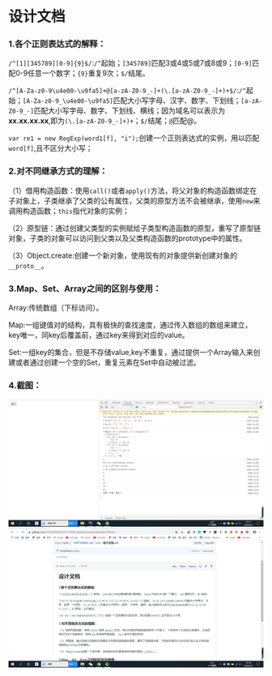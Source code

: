 # 设计文档

### 1.各个正则表达式的解释：

`/^[1][345789][0-9]{9}$/`:`/^`起始；`[345789]`匹配3或4或5或7或8或9；`[0-9]`匹配0-9任意一个数字；`{9}`重复9次；`$/`结尾。

`/^[A-Za-z0-9\u4e00-\u9fa5]+@[a-zA-Z0-9_-]+(\.[a-zA-Z0-9_-]+)+$/`:`/^`起始；`[A-Za-z0-9_\u4e00-\u9fa5]`匹配大小写字母、汉字、数字、下划线；`[a-zA-Z0-9_-]`匹配大小写字母、数字、下划线、横线；因为域名可以表示为**xx.xx.xx.xx**,即为`(\.[a-zA-Z0-9_-]+)+`；`$/`结尾；`@`匹配@。

`var re1 = new RegExp(word1[f], "i");`创建一个正则表达式的实例，用以匹配`word[f]`,且不区分大小写；

### 2.对不同继承方式的理解：

（1）借用构造函数：使用`call()`或者`apply()`方法，将父对象的构造函数绑定在子对象上，子类继承了父类的公有属性，父类的原型方法不会被继承，使用`new`来调用构造函数；`this`指代对象的实例；

（2）原型链：通过创建父类型的实例赋给子类型构造函数的原型，重写了原型链对象，子类的对象可以访问到父类以及父类构造函数的prototype中的属性。

（3）Object.create:创建一个新对象，使用现有的对象提供新创建对象的`__proto__`。

### 3.Map、Set、Array之间的区别与使用：

Array:传统数组（下标访问）。

Map:一组键值对的结构，具有极快的查找速度，通过传入数组的数组来建立，key唯一，同key后覆盖前，通过key来得到对应的value。

Set:一组key的集合，但是不存储value,key不重复，通过提供一个Array输入来创建或者通过创建一个空的Set，重复元素在Set中自动被过滤。

### 4.截图：
![lab6演示截屏](images/Lab6演示截屏.png)
![lab6设计文档截屏](images/lab6设计文档截屏.png)